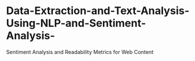 # Data-Extraction-and-Text-Analysis-Using-NLP-and-Sentiment-Analysis-
Sentiment Analysis and Readability Metrics for Web Content

